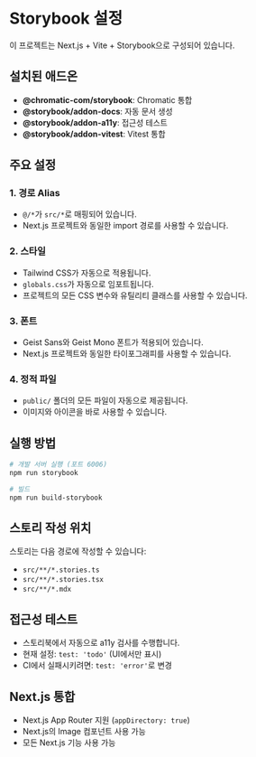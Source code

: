 # Storybook 설정

이 프로젝트는 Next.js + Vite + Storybook으로 구성되어 있습니다.

## 설치된 애드온

- **@chromatic-com/storybook**: Chromatic 통합
- **@storybook/addon-docs**: 자동 문서 생성
- **@storybook/addon-a11y**: 접근성 테스트
- **@storybook/addon-vitest**: Vitest 통합

## 주요 설정

### 1. 경로 Alias
- `@/*`가 `src/*`로 매핑되어 있습니다.
- Next.js 프로젝트와 동일한 import 경로를 사용할 수 있습니다.

### 2. 스타일
- Tailwind CSS가 자동으로 적용됩니다.
- `globals.css`가 자동으로 임포트됩니다.
- 프로젝트의 모든 CSS 변수와 유틸리티 클래스를 사용할 수 있습니다.

### 3. 폰트
- Geist Sans와 Geist Mono 폰트가 적용되어 있습니다.
- Next.js 프로젝트와 동일한 타이포그래피를 사용할 수 있습니다.

### 4. 정적 파일
- `public/` 폴더의 모든 파일이 자동으로 제공됩니다.
- 이미지와 아이콘을 바로 사용할 수 있습니다.

## 실행 방법

```bash
# 개발 서버 실행 (포트 6006)
npm run storybook

# 빌드
npm run build-storybook
```

## 스토리 작성 위치

스토리는 다음 경로에 작성할 수 있습니다:
- `src/**/*.stories.ts`
- `src/**/*.stories.tsx`
- `src/**/*.mdx`

## 접근성 테스트

- 스토리북에서 자동으로 a11y 검사를 수행합니다.
- 현재 설정: `test: 'todo'` (UI에서만 표시)
- CI에서 실패시키려면: `test: 'error'`로 변경

## Next.js 통합

- Next.js App Router 지원 (`appDirectory: true`)
- Next.js의 Image 컴포넌트 사용 가능
- 모든 Next.js 기능 사용 가능

